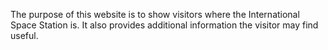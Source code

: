 The purpose of this website is to show visitors where the International Space Station is.  It also provides additional information the visitor may find useful.
